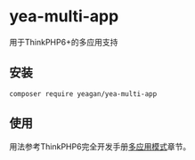 # yea-multi-app

用于ThinkPHP6+的多应用支持

## 安装

~~~
composer require yeagan/yea-multi-app
~~~

## 使用

用法参考ThinkPHP6完全开发手册[多应用模式](https://www.kancloud.cn/manual/thinkphp6_0/1297876)章节。

